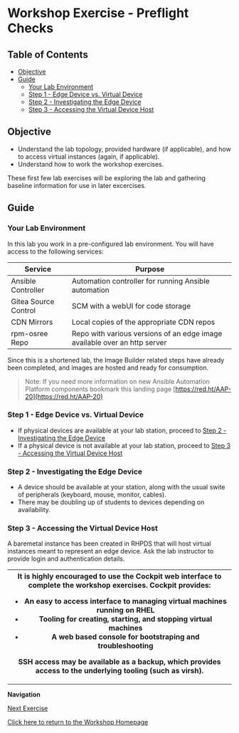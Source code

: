 # Workshop Exercise - Preflight Checks

## Table of Contents

* [Objective](#objective)
* [Guide](#guide)
   * [Your Lab Environment](#your-lab-environment)
   * [Step 1 - Edge Device vs. Virtual Device](#step-1---edge-device-vs.-virtual-device)
   * [Step 2 - Investigating the Edge Device](#step-2---investigating-the-edge-device)
   * [Step 3 - Accessing the Virtual Device Host](#step-3---accessing-the-virtual-device-host)

## Objective

* Understand the lab topology, provided hardware (if applicable), and how to access virtual instances (again, if applicable).
* Understand how to work the workshop exercises.

These first few lab exercises will be exploring the lab and gathering baseline information for use in later excercises.

## Guide

### Your Lab Environment

In this lab you work in a pre-configured lab environment. You will have access to the following services:

| Service | Purpose |
| --- | --- |
| Ansible Controller | Automation controller for running Ansible automation |
| Gitea Source Control | SCM with a webUI for code storage |
| CDN Mirrors | Local copies of the appropriate CDN repos |
| rpm-osree Repo | Repo with various versions of an edge image available over an http server |

Since this is a shortened lab, the Image Builder related steps have already been completed, and images are hosted and ready for consumption.

> Note: If you need more information on new Ansible Automation Platform components bookmark this landing page [https://red.ht/AAP-20](https://red.ht/AAP-20)

### Step 1 - Edge Device vs. Virtual Device

- If physical devices are available at your lab station, proceed to [Step 2 - Investigating the Edge Device](#step-2---using-the-terminal)
- If a physical device is not available at your lab station, proceed to [Step 3 - Accessing the Virtual Device Host](#step-3---accessing-the-virtual-device-host)

### Step 2 - Investigating the Edge Device

- A device should be available at your station, along with the usual swite of peripherals (keyboard, mouse, monitor, cables).
- There may be doubling up of students to devices depending on availability.

### Step 3 - Accessing the Virtual Device Host

A baremetal instance has been created in RHPDS that will host virtual instances meant to represent an edge device. Ask the lab instructor to provide login and authentication details.

<table>
<thead>
  <tr>
    <th>It is highly encouraged to use the Cockpit web interface to complete the workshop exercises. Cockpit provides:
    <ul>
    <li>An easy to access interface to managing virtual machines running on RHEL</li>
    <li>Tooling for creating, starting, and stopping virtual machines</li>
    <li>A web based console for bootstraping and troubleshooting</li>
    </ul>
    SSH access may be available as a backup, which provides access to the underlying tooling (such as virsh).
</th>
</tr>
</thead>
</table>

---
**Navigation**

[Next Exercise](../1.2-controller-intro)

[Click here to return to the Workshop Homepage](../README.md)
